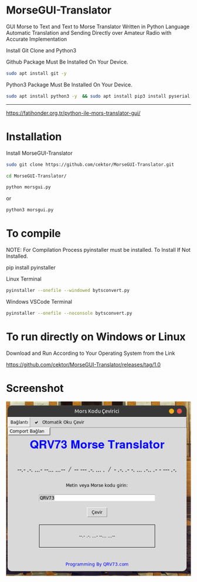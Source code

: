 # MorseGUI-Translator
GUI Morse to Text and Text to Morse Translator Written in Python Language Automatic Translation and Sending Directly over Amateur Radio with Accurate Implementation

Install Git Clone and Python3

Github Package Must Be Installed On Your Device.
```bash
sudo apt install git -y
```

Python3 Package Must Be Installed On Your Device.
```bash
sudo apt install python3 -y  && sudo apt install pip3 install pyserial

```

----------------------------------
https://fatihonder.org.tr/python-ile-mors-translator-gui/

# Installation
Install MorseGUI-Translator
```bash
sudo git clone https://github.com/cektor/MorseGUI-Translator.git
```
```bash
cd MorseGUI-Translator/
```

```bash
python morsgui.py
```
or

```bash
python3 morsgui.py
```
# To compile

NOTE: For Compilation Process pyinstaller must be installed. To Install If Not Installed.

pip install pyinstaller 

Linux Terminal 
```bash
pyinstaller --onefile --windowed bytsconvert.py
```

Windows VSCode Terminal 
```bash
pyinstaller --onefile --noconsole bytsconvert.py
```

# To run directly on Windows or Linux
Download and Run According to Your Operating System from the Link

https://github.com/cektor/MorseGUI-Translator/releases/tag/1.0


# Screenshot

![Demo](morsgui.png) 
